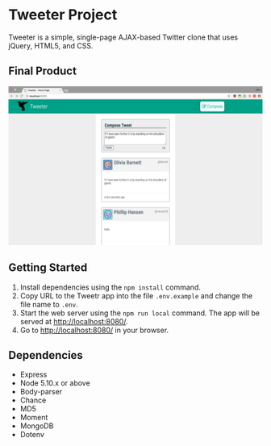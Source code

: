 # Tweeter Project

Tweeter is a simple, single-page AJAX-based Twitter clone that uses jQuery, HTML5, and CSS.

## Final Product

!["Screenshot of main screen"](https://github.com/johnwonghw/tweetr/blob/master/docs/Screen%20Shot%202017-07-14%20at%201.18.18%20PM.png?raw=true)

## Getting Started

1. Install dependencies using the `npm install` command.
2. Copy URL to the Tweetr app into the file `.env.example` and change the file name to `.env`.
3. Start the web server using the `npm run local` command. The app will be served at <http://localhost:8080/>.
4. Go to <http://localhost:8080/> in your browser.

## Dependencies

- Express
- Node 5.10.x or above
- Body-parser
- Chance
- MD5
- Moment
- MongoDB
- Dotenv
